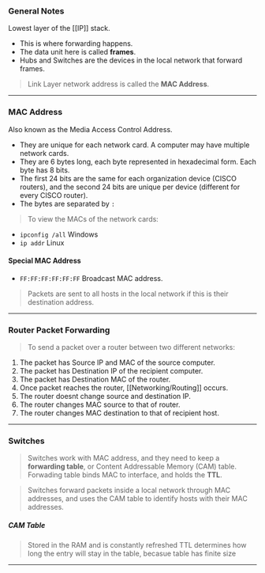 
### General Notes

 Lowest layer of the [[IP]] stack. 
 * This is where forwarding happens. 
 * The data unit here is called **frames**.
 * Hubs and Switches are the devices in the local network that forward frames.

> Link Layer network address is called the **MAC Address**.

---

### MAC Address

Also known as the Media Access Control Address.
* They are unique for each network card. A computer may have multiple network cards.
* They are 6 bytes long, each byte represented in hexadecimal form. Each byte has 8 bits.
* The first 24 bits are the same for each organization device (CISCO routers), and the second 24 bits are unique per device (different for every CISCO router).
* The bytes are separated by `:`

> To view the MACs of the network cards: 
* `ipconfig /all` Windows
* `ip addr` Linux

#### Special MAC Address
* `FF:FF:FF:FF:FF:FF` Broadcast MAC address. 
>Packets are sent to all hosts in the local network if this is their destination address.

---

### Router Packet Forwarding

> To send a packet over a router between two different networks:

1. The packet has Source IP and MAC of the source computer.
2. The packet has Destination IP of the recipient computer.
3. The packet has Destination MAC of the router.
4. Once packet reaches the router, [[Networking/Routing]] occurs.
5. The router doesnt change source and destination IP.
6. The router changes MAC source to that of router.
7. The router changes MAC destination to that of recipient host.

---

### Switches

> Switches work with MAC address, and they need to keep a **forwarding table**, or Content Addressable Memory (CAM) table.
> Forwading table binds MAC to interface, and holds the **TTL**.

> Switches forward packets inside a local network through MAC addresses, and uses the CAM table to identify hosts with their MAC addresses.

##### CAM Table
> Stored in the RAM and is constantly refreshed
> TTL determines how long the entry will stay in the table, becasue table has finite size

---
